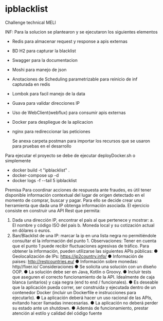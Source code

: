 # ipblacklist
Challenge technical MELI

INF: Para la solucion se plantearon y se ejecutaron los siguientes elementos 

* Redis para almacenar request y response a apis externas 
* BD H2 para capturar la blacklist
* Swagger para la documentacion 
* Moshi para manejo de json
* Anotaciones de Scheduling parametrizable para reinicio de inf capturada en redis
* Lombok para facil manejo de la data
* Guava para validar direcciones IP
* Uso de WebClient(webflux) para consumir apis externas 
* Docker para despliegue de la aplicacion
* nginx para redireccionar las peticiones
   
    
  Se anexa carpeta postman para importar los recursos que se usaron para pruebas en el desarrollo
  
    
Para ejecutar el proyecto se debe de ejecutar deployDocker.sh
o simplemente 

* docker build -t "ipblacklist" .
* docker-compose up -d
* docker logs -f --tail 5 ipblacklist

Premisa
Para coordinar acciones de respuesta ante fraudes, es útil tener disponible información
contextual del lugar de origen detectado en el momento de comprar, buscar y pagar. Para
ello se decide crear una herramienta que dada una IP obtenga información asociada.
El ejercicio consiste en construir una API Rest que permita:
1. Dada una dirección IP, encontrar el país al que pertenece y mostrar:
a. El nombre y código ISO del país
b. Moneda local y su cotización actual en dólares o euros.
2. Ban/Blacklist de una IP: marcar la ip en una lista negra no permitiéndole consultar el
la información del punto 1.
Observaciones: Tener en cuenta que el punto 1 puede recibir fluctuaciones agresivas de
tráfico.
Para obtener la información, pueden utilizarse las siguientes APIs públicas:
● Geolocalización de IPs: https://ip2country.info/
● Información de paises: http://restcountries.eu/
● Información sobre monedas: http//fixer.io/
Consideraciones
● Se solicita una solución con un diseño OOP.
● La solución debe ser en Java, Kotlin o Groovy.
● Incluir tests que aseguren el correcto funcionamiento de la API. Idealmente de caja
blanca (unitarios) y caja negra (end to end / funcionales).
● Es deseable que la aplicación pueda correr, ser construida y ejecutada dentro de un
contenedor Docker (incluir un Dockerfile e instrucciones para ejecutarlo).
● La aplicación deberá hacer un uso racional de las APIs, evitando hacer llamadas
innecesarias.
● La aplicación no deberá perder su estado ante un shutdown.
● Además de funcionamiento, prestar atención al estilo y calidad del código fuente



  
  
